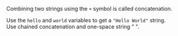 Combining two strings using the `+` symbol is called concatenation.  
  
Use the `hello` and `world` variables to get a `"Hello World"` string.  
Use chained concatenation and one-space string \" \".
